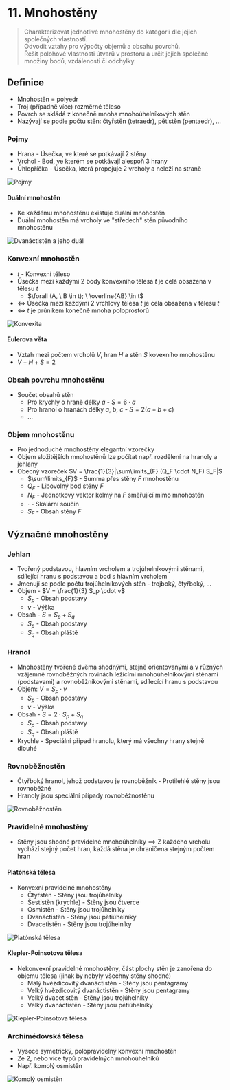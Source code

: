 # 11. Mnohostěny

> Charakterizovat jednotlivé mnohostěny do kategorií dle jejich společných vlastností. \
> Odvodit vztahy pro výpočty objemů a obsahu povrchů. \
> Řešit polohové vlastnosti útvarů v prostoru a určit jejich společné množiny bodů, vzdálenosti či odchylky.

## Definice

- Mnohostěn = polyedr
- Troj (případně více) rozměrné těleso
- Povrch se skládá z konečně mnoha mnohoúhelníkových stěn
- Nazývají se podle počtu stěn: čtyřstěn (tetraedr), pětistěn (pentaedr), ...

### Pojmy

- Hrana - Úsečka, ve které se potkávají 2 stěny
- Vrchol - Bod, ve kterém se potkávají alespoň 3 hrany
- Úhlopříčka - Úsečka, která propojuje 2 vrcholy a neleží na straně

![Pojmy](./pojmy.png)

#### Duální mnohostěn

- Ke každému mnohostěnu existuje duální mnohostěn
- Duální mnohostěn má vrcholy ve "středech" stěn původního mnohostěnu

![Dvanáctistěn a jeho duál](./dual.png)

### Konvexní mnohostěn

- $t$ - Konvexní těleso
- Úsečka mezi každými 2 body konvexního tělesa $t$ je celá obsažena v tělesu $t$
  - $\forall (A, \ B \in t); \ \overline{AB} \in t$
- $\iff$ Úsečka mezi každými 2 vrchlovy tělesa $t$ je celá obsažena v tělesu $t$
- $\iff$ $t$ je průnikem konečně mnoha poloprostorů

![Konvexita](./konvexita.png)

#### Eulerova věta

- Vztah mezi počtem vrcholů $V$, hran $H$ a stěn $S$ kovexního mnohostěnu
- $V - H + S = 2$

### Obsah povrchu mnohostěnu

- Součet obsahů stěn
  - Pro krychly o hraně délky $a$ - $S =  6 \cdot a$
  - Pro hranol o hranách délky $a, \ b, \ c$ - $S = 2(a + b + c)$
  - ...

### Objem mnohostěnu

- Pro jednoduché mnohostěny elegantní vzorečky
- Objem složitějších mnohostěnů lze počítat např. rozdělení na hranoly a jehlany
- Obecný vzoreček $V = \frac{1}{3}|\sum\limits_{F} (Q_F \cdot N_F) S_F|$
  - $\sum\limits_{F}$ - Summa přes stěny $F$ mnohostěnu
  - $Q_F$ - Libovolný bod stěny $F$
  - $N_F$ - Jednotkový vektor kolmý na $F$ směřující mimo mnohostěn
  - $\cdot$ - Skalární součin
  - $S_F$ - Obsah stěny $F$

## Význačné mnohostěny

### Jehlan

- Tvořený podstavou, hlavním vrcholem a trojúhelníkovými stěnami, sdílející hranu s podstavou a bod s hlavním vrcholem
- Jmenují se podle počtu trojúhelníkových stěn - trojboký, čtyřboký, ...
- Objem - $V = \frac{1}{3} S_p \cdot v$
  - $S_p$ - Obsah podstavy
  - $v$ - Výška
- Obsah - $S = S_p + S_q$
  - $S_p$ - Obsah podstavy
  - $S_q$ - Obsah pláště

### Hranol

- Mnohostěny tvořené dvěma shodnými, stejně orientovanými a v různých vzájemně rovnoběžných rovinách ležícími mnohoúhelníkovými stěnami (podstavami) a rovnoběžníkovými stěnami, sdílecící hranu s podstavou
- Objem: $V = S_p \cdot v$
  - $S_p$ - Obsah podstavy
  - $v$ - Výška
- Obsah - $S = 2 \cdot S_p + S_q$
  - $S_p$ - Obsah podstavy
  - $S_q$ - Obsah pláště
- Krychle - Speciální případ hranolu, který má všechny hrany stejně dlouhé

### Rovnoběžnostěn

- Čtyřboký hranol, jehož podstavou je rovnoběžník - Protilehlé stěny jsou rovnoběžné
- Hranoly jsou speciální případy rovnoběžnostěnu

![Rovnoběžnostěn](./rovnobeznosten.png)

### Pravidelné mnohostěny

- Stěny jsou shodné pravidelné mnohoúhelníky $\implies$ Z každého vrcholu vychází stejný počet hran, každá stěna je ohraničena stejným počtem hran

#### Platónská tělesa

- Konvexní pravidelné mnohostěny
  - Čtyřstěn - Stěny jsou trojůhelníky
  - Šestistěn (krychle) - Stěny jsou čtverce
  - Osmistěn - Stěny jsou trojůhelníky
  - Dvanáctistěn - Stěny jsou pětiúhelníky
  - Dvacetistěn - Stěny jsou trojúhelníky

![Platónská tělesa](./platonska_telesa.png)

#### Klepler-Poinsotova tělesa

- Nekonvexní pravidelné mnohostěny, část plochy stěn je zanořena do objemu tělesa (jinak by nebyly všechny stěny shodné)
  - Malý hvězdicovitý dvanáctistěn - Stěny jsou pentagramy
  - Velký hvězdicovitý dvanáctistěn - Stěny jsou pentagramy
  - Velký dvacetistěn - Stěny jsou trojúhelníky
  - Velký dvanáctistěn - Stěny jsou pětiúhelníky

![Klepler-Poinsotova tělesa](./klepler-poinsotova_telesa.png)

### Archimédovská tělesa

- Vysoce symetrický, polopravidelný konvexní mnohostěn
- Ze 2, nebo více typů pravidelných mnohoúhelníků
- Např. komolý osmistěn

![Komolý osmistěn](./komoly_osmisten.png)
